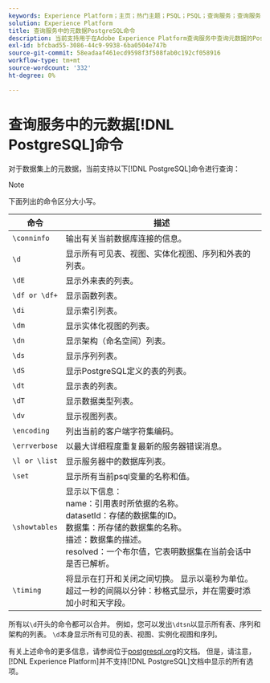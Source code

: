 ```yaml
---
keywords: Experience Platform；主页；热门主题；PSQL；PSQL；查询服务；查询服务；元数据；命令；元数据命令；
solution: Experience Platform
title: 查询服务中的元数据PostgreSQL命令
description: 当前支持用于在Adobe Experience Platform查询服务中查询元数据的PostgreSQL命令列表。
exl-id: bfcbad55-3086-44c9-9938-6ba0504e747b
source-git-commit: 58eadaaf461ecd9598f3f508fab0c192cf058916
workflow-type: tm+mt
source-wordcount: '332'
ht-degree: 0%

---
```


# 查询服务中的元数据[!DNL PostgreSQL]命令

对于数据集上的元数据，当前支持以下[!DNL PostgreSQL]命令进行查询：

>[!NOTE]
>
>下面列出的命令区分大小写。

| 命令 | 描述 |
|------- | ------------|
| `\conninfo` | 输出有关当前数据库连接的信息。 |
| `\d` | 显示所有可见表、视图、实体化视图、序列和外表的列表。 |
| `\dE` | 显示外来表的列表。 |
| `\df or \df+` | 显示函数列表。 |
| `\di` | 显示索引列表。 |
| `\dm` | 显示实体化视图的列表。 |
| `\dn` | 显示架构（命名空间）列表。 |
| `\ds` | 显示序列列表。 |
| `\dS` | 显示PostgreSQL定义的表的列表。 |
| `\dt` | 显示表的列表。 |
| `\dT` | 显示数据类型列表。 |
| `\dv` | 显示视图列表。 |
| `\encoding` | 列出当前的客户端字符集编码。 |
| `\errverbose` | 以最大详细程度重复最新的服务器错误消息。 |
| `\l or \list` | 显示服务器中的数据库列表。 |
| `\set` | 显示所有当前psql变量的名称和值。 |
| `\showtables` | 显示以下信息： <br>name：引用表时所依据的名称。<br>datasetId：存储的数据集的ID。<br>数据集：所存储的数据集的名称。<br>描述：数据集的描述。<br>resolved：一个布尔值，它表明数据集在当前会话中是否已解析。 |
| `\timing` | 将显示在打开和关闭之间切换。 显示以毫秒为单位。 超过一秒的间隔以分钟：秒格式显示，并在需要时添加小时和天字段。 |

所有以`\d`开头的命令都可以合并。 例如，您可以发出`\dtsn`以显示所有表、序列和架构的列表。 `\d`本身显示所有可见的表、视图、实例化视图和序列。

有关上述命令的更多信息，请参阅位于[postgresql.org](https://www.postgresql.org/docs/10/app-psql.html)的文档。 但是，请注意，[!DNL Experience Platform]并不支持[!DNL PostgreSQL]文档中显示的所有选项。
